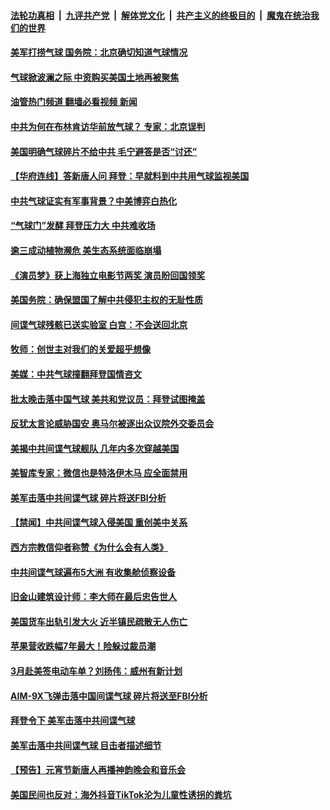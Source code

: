 ####  [法轮功真相](../../../../basic/blob/master/README.md?t=02080812) &nbsp;|&nbsp; [九评共产党](../../../../9ping.md/blob/master/README.md?t=02080812) &nbsp;|&nbsp; [解体党文化](../../../../jtdwh.md/blob/master/README.md?t=02080812)  &nbsp;|&nbsp; [共产主义的终极目的](../../../../gczydzjmd.md/blob/master/README.md?t=02080812) &nbsp;|&nbsp; [魔鬼在统治我们的世界](../../../../mgztzwmdsj.md/blob/master/README.md?t=02080812) 

#### [美军打捞气球 国务院：北京确切知道气球情况](../pages/prog203/a103644563.md?t=02080812) 

#### [气球掀波澜之际 中资购买美国土地再被聚焦](../pages/prog203/a103644521.md?t=02080812) 

#### [油管热门频道 翻墙必看视频 新闻](http://129.146.143.75:81/youtube.html?02080812)

#### [中共为何在布林肯访华前放气球？ 专家：北京误判](../pages/prog203/a103644509.md?t=02080812) 

#### [美国明确气球碎片不给中共 毛宁避答是否“讨还”](../pages/prog203/a103644406.md?t=02080812) 

#### [【华府连线】答新唐人问 拜登：早就料到中共用气球监视美国](../pages/prog203/a103644065.md?t=02080812) 

#### [中共气球证实有军事背景？中美博弈白热化](../pages/prog203/a103644077.md?t=02080812) 

#### [“气球门”发酵 拜登压力大 中共难收场](../pages/prog203/a103643890.md?t=02080812) 

#### [逾三成动植物濒危 美生态系统面临崩塌](../pages/prog203/a103643895.md?t=02080812) 

#### [《演员梦》获上海独立电影节两奖 演员盼回国领奖](../pages/prog203/a103643946.md?t=02080812) 

#### [美国务院：确保盟国了解中共侵犯主权的无耻性质](../pages/prog203/a103643889.md?t=02080812) 

#### [间谍气球残骸已送实验室 白宫：不会送回北京](../pages/prog203/a103643887.md?t=02080812) 

#### [牧师：创世主对我们的关爱超乎想像](../pages/prog203/a103643751.md?t=02080812) 

#### [美媒：中共气球撞翻拜登国情咨文](../pages/prog203/a103643404.md?t=02080812) 

#### [批太晚击落中国气球 美共和党议员：拜登试图掩盖](../pages/prog203/a103643156.md?t=02080812) 

#### [反犹太言论威胁国安 奥马尔被逐出众议院外交委员会](../pages/prog203/a103643061.md?t=02080812) 

#### [美揭中共间谍气球舰队 几年内多次穿越美国](../pages/prog203/a103643059.md?t=02080812) 

#### [美智库专家：微信也是特洛伊木马 应全面禁用](../pages/prog203/a103643017.md?t=02080812) 

#### [美军击落中共间谍气球 碎片将送FBI分析](../pages/prog203/a103642969.md?t=02080812) 

#### [【禁闻】中共间谍气球入侵美国 重创美中关系](../pages/prog203/a103642888.md?t=02080812) 

#### [西方宗教信仰者称赞《为什么会有人类》](../pages/prog203/a103642878.md?t=02080812) 

#### [中共间谍气球遍布5大洲 有收集舱侦察设备](../pages/prog203/a103642739.md?t=02080812) 

#### [旧金山建筑设计师：李大师在最后忠告世人](../pages/prog203/a103642730.md?t=02080812) 

#### [美国货车出轨引发大火 近半镇民疏散无人伤亡](../pages/prog203/a103642705.md?t=02080812) 

#### [苹果营收跌幅7年最大！险躲过裁员潮](../pages/prog203/a103642693.md?t=02080812) 

#### [3月赴美签电动车单？刘扬伟：威州有新计划](../pages/prog203/a103642688.md?t=02080812) 

#### [AIM-9X飞弹击落中国间谍气球 碎片将送至FBI分析](../pages/prog203/a103642565.md?t=02080812) 

#### [拜登令下 美军击落中共间谍气球](../pages/prog203/a103642395.md?t=02080812) 

#### [美军击落中共间谍气球 目击者描述细节](../pages/prog203/a103642456.md?t=02080812) 

#### [【预告】元宵节新唐人再播神韵晚会和音乐会](../pages/prog203/a103638485.md?t=02080812) 

#### [美国民间也反对：海外抖音TikTok沦为儿童性诱拐的粪坑](../pages/prog203/a103642397.md?t=02080812) 

<img src='http://gfw-breaker.win/goodnews/indexes/prog203.md' width='0px' height='0px'/>
